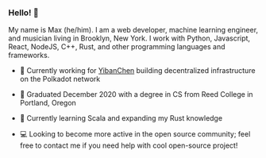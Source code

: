 ### Hello! 👋

My name is Max (he/him). I am a web developer, machine learning engineer, and musician living in Brooklyn, New York. I work with Python, Javascript, React, NodeJS, C++, Rust, and other programming languages and frameworks. 

- 🔭  Currently working for [YibanChen](https://dev.yibanchen.com) building decentralized infrastructure on the Polkadot network

- 🏫  Graduated December 2020 with a degree in CS from Reed College in Portland, Oregon

- 🌱  Currently learning Scala and expanding my Rust knowledge

- 💻  Looking to become more active in the open source community; feel free to contact me if you need help with cool open-source project!
<!--
**maxrosenb/maxrosenb** is a ✨ _special_ ✨ repository because its `README.md` (this file) appears on your GitHub profile.

Here are some ideas to get you started:

- 🔭 I’m currently working on ...
- 🌱 I’m currently learning ...
- 👯 I’m looking to collaborate on ...
- 🤔 I’m looking for help with ...
- 💬 Ask me about ...
- 📫 How to reach me: ...
- 😄 Pronouns: ...
- ⚡ Fun fact: ...
-->

